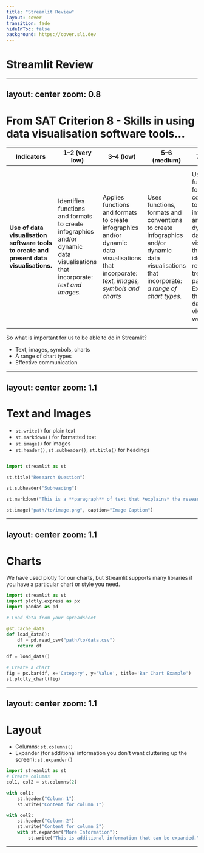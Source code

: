 ```yaml
---
title: "Streamlit Review"
layout: cover
transition: fade
hideInToc: false
background: https://cover.sli.dev
---
```


# Streamlit Review

---
layout: center
zoom: 0.8
---

# From SAT Criterion 8 - Skills in using data visualisation software tools...

| Indicators | 1–2 (very low) | 3–4 (low) | 5–6 (medium) | 7–8 (high) | 9–10 (very high) |
|------------|----------------|-----------|--------------|------------|------------------|
| **Use of data visualisation software tools to create and present data visualisations.** | Identifies functions and formats to create infographics and/or dynamic data visualisations that incorporate: *text and images.* | Applies functions and formats to create infographics and/or dynamic data visualisations that incorporate: *text, images, symbols and charts* | Uses functions, formats and conventions to create infographics and/or dynamic data visualisations that incorporate: *a range of chart types.* | Uses functions, formats and conventions to create infographics and/or dynamic data visualisations that explain identified relationships, trends and patterns. Explains why the types of data visualisations were used | Selects and uses functions, formats and conventions to create effective infographics and/or dynamic data visualisations that clearly communicate and displays all findings to a target audience. Evaluates the use of the types of data visualisations. |

So what is important for us to be able to do in Streamlit?

<v-clicks depth="2">

- Text, images, symbols, charts
- A range of chart types
- Effective communication

</v-clicks>

---
layout: center
zoom: 1.1
---

# Text and Images

- `st.write()` for plain text
- `st.markdown()` for formatted text
- `st.image()` for images
- `st.header()`, `st.subheader()`, `st.title()` for headings

```python

import streamlit as st

st.title("Research Question")

st.subheader("Subheading")

st.markdown("This is a **paragraph** of text that *explains* the research question.")

st.image("path/to/image.png", caption="Image Caption")
```

---
layout: center
zoom: 1.1
---

# Charts

We have used plotly for our charts, but Streamlit supports many libraries if you have a particular chart or style you need.

```python
import streamlit as st
import plotly.express as px
import pandas as pd

# Load data from your spreadsheet

@st.cache_data
def load_data():
    df = pd.read_csv("path/to/data.csv")
    return df

df = load_data()

# Create a chart
fig = px.bar(df, x='Category', y='Value', title='Bar Chart Example')
st.plotly_chart(fig)
```

---
layout: center
zoom: 1.1
---

# Layout

- Columns: `st.columns()`
- Expander (for additional information you don't want cluttering up the screen): `st.expander()`

```python
import streamlit as st
# Create columns
col1, col2 = st.columns(2)

with col1:
    st.header("Column 1")
    st.write("Content for column 1")

with col2:
    st.header("Column 2")
    st.write("Content for column 2")
    with st.expander("More Information"):
        st.write("This is additional information that can be expanded.")

```

---